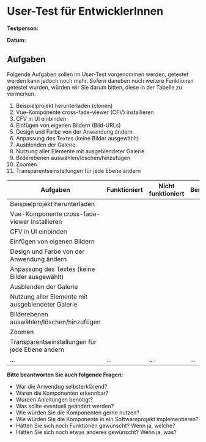 # User-Test für EntwicklerInnen

**Testperson:**

**Datum:**

## Aufgaben

Folgende Aufgaben sollen im User-Test vorgenommen werden, getestet werden kann jedoch noch mehr. 
Sofern daneben noch weitere Funktionen getestet wurden, würden wir Sie darum bitten, diese in der Tabelle zu vermerken.

1) Beispielprojekt herunterladen (clonen)
2) Vue-Komponente cross-fade-viewer (CFV) installieren
3) CFV in UI einbinden
4) Einfügen von eigenen Bildern (Bild-URLs)
5) Design und Farbe von der Anwendung ändern
6) Anpassung des Textes (keine Bilder ausgewählt)
7) Ausblenden der Galerie
8) Nutzung aller Elemente mit ausgeblendeter Galerie 
9) Bilderebenen auswählen/löschen/hinzufügen
10) Zoomen
11) Transparentseinstellungen für jede Ebene ändern


| **Aufgaben**                                    	| Funktioniert 	| Nicht funktioniert 	| Bemerkungen 	|
|-------------------------------------------------	|--------------	|--------------------	|-------------	|
| Beispielprojekt herunterladen                   	|              	|                    	|             	|
| Vue-Komponente cross-fade-viewer installieren   	|              	|                    	|             	|
| CFV in UI einbinden                             	|              	|                    	|             	|
| Einfügen von eigenen Bildern                     	|              	|                    	|             	|
| Design und Farbe von der Anwendung ändern       	|              	|                    	|             	|
| Anpassung des Textes (keine Bilder ausgewählt)  	|              	|                    	|             	|
| Ausblenden der Galerie                          	|              	|                    	|             	|
| Nutzung aller Elemente mit ausgeblendeter Galerie             	|              	|                    	|             	|
| Bilderebenen auswählen/löschen/hinzufügen       	|              	|                    	|             	|
| Zoomen                                          	|              	|                    	|             	|
| Transparentseinstellungen für jede Ebene ändern 	|              	|                    	|             	|
| ...                                             	| ...          	| ...                	| ...         	|


**Bitte beantworten Sie auch folgende Fragen:**

- War die Anwendug selbsterklärend?
- Waren die Komponenten erkennbar?
- Wurden Anleitungen benötigt?  
- Was sollte eventuell geändert werden?
- Wie würden Sie die Komponenten gerne nutzen?
- Wie würden Sie die Komponente in ein Softwareprojekt implementieren?
- Hätten Sie sich noch Funktionen gewünscht? Wenn ja, welche?
- Hätten Sie sich noch etwas anderes gewünscht? Wenn ja, was?





